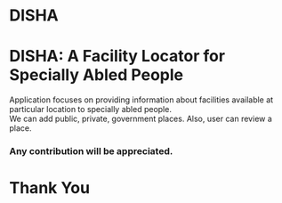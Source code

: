 # DISHA
<h1>DISHA: A Facility Locator for Specially Abled People</h1>
Application focuses on providing information about facilities available at particular location to specially abled people.<br/>
We can add public, private, government places.
Also, user can review a place.
<h3>Any contribution will be appreciated.</h3>
<h1>Thank You</h1>
